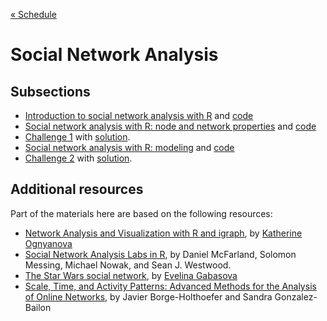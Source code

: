 [&laquo; Schedule](../README.md#schedule)

# Social Network Analysis

## Subsections

* [Introduction to social network analysis with R](https://cdn.rawgit.com/pablobarbera/data-science-workshop/master/sna/01_networks_intro.html) and [code](https://github.com/pablobarbera/data-science-workshop/blob/master/sna/01_networks_intro.Rmd)
* [Social network analysis with R: node and network properties](https://cdn.rawgit.com/pablobarbera/data-science-workshop/master/sna/02_networks_descriptive.html) and [code](https://github.com/pablobarbera/data-science-workshop/blob/master/sna/02_networks_descriptive.Rmd)
* [Challenge 1](https://github.com/pablobarbera/data-science-workshop/master/sna/03_challenge_1.Rmd) with [solution](https://cdn.rawgit.com/pablobarbera/data-science-workshop/master/sna/03_challenge_1_solutions.html).
* [Social network analysis with R: modeling](https://cdn.rawgit.com/pablobarbera/data-science-workshop/master/sna/04_networks_modeling.html) and [code](https://github.com/pablobarbera/data-science-workshop/master/sna/04_networks_modeling.Rmd)
* [Challenge 2](https://github.com/pablobarbera/data-science-workshop/master/sna/05_challenge_2.Rmd) with [solution](https://cdn.rawgit.com/pablobarbera/data-science-workshop/master/sna/05_challenge_2_solutions.html).

## Additional resources

Part of the materials here are based on the following resources:
- [Network Analysis and Visualization with R and igraph](http://kateto.net/netscix2016), by [Katherine Ognyanova](http://kateto.net/)
- [Social Network Analysis Labs in R](http://sna.stanford.edu/rlabs.php), by Daniel McFarland, Solomon Messing, Michael Nowak, and Sean J. Westwood. 
- [The Star Wars social network](http://evelinag.com/blog/2015/12-15-star-wars-social-network/), by [Evelina Gabasova](http://evelinag.com/)
- [Scale, Time, and Activity Patterns: Advanced Methods for the Analysis of Online Networks](http://papers.ssrn.com/sol3/papers.cfm?abstract_id=2686703), by Javier Borge-Holthoefer and Sandra Gonzalez-Bailon
